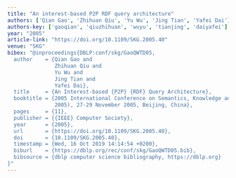 ```yaml
---
title: "An interest-based P2P RDF query architecture"
authors: ['Qian Gao', 'Zhihuan Qiu', 'Yu Wu', 'Jing Tian', 'Yafei Dai']
authors-key: ['gaoqian', 'qiuzhihuan', 'wuyu', 'tianjing', 'daiyafei']
year: "2005"
article-link: "https://doi.org/10.1109/SKG.2005.40"
venue: "SKG"
bibex: "@inproceedings{DBLP:conf/skg/GaoQWTD05,
  author    = {Qian Gao and
               Zhihuan Qiu and
               Yu Wu and
               Jing Tian and
               Yafei Dai},
  title     = {An Interest-based {P2P} {RDF} Query Architecture},
  booktitle = {2005 International Conference on Semantics, Knowledge and Grid {(SKG}
               2005), 27-29 November 2005, Beijing, China},
  pages     = {11},
  publisher = {{IEEE} Computer Society},
  year      = {2005},
  url       = {https://doi.org/10.1109/SKG.2005.40},
  doi       = {10.1109/SKG.2005.40},
  timestamp = {Wed, 16 Oct 2019 14:14:54 +0200},
  biburl    = {https://dblp.org/rec/conf/skg/GaoQWTD05.bib},
  bibsource = {dblp computer science bibliography, https://dblp.org}
}"
---
```

